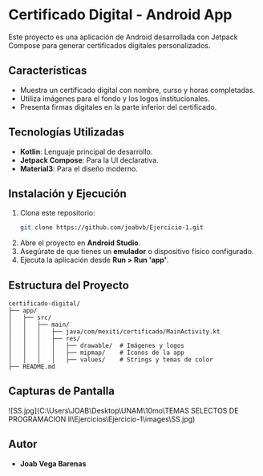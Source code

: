 # Certificado Digital - Android App

Este proyecto es una aplicación de Android desarrollada con Jetpack Compose para generar certificados digitales personalizados.

## Características
- Muestra un certificado digital con nombre, curso y horas completadas.
- Utiliza imágenes para el fondo y los logos institucionales.
- Presenta firmas digitales en la parte inferior del certificado.

## Tecnologías Utilizadas
- **Kotlin**: Lenguaje principal de desarrollo.
- **Jetpack Compose**: Para la UI declarativa.
- **Material3**: Para el diseño moderno.

## Instalación y Ejecución
1. Clona este repositorio:
   ```sh
   git clone https://github.com/joabvb/Ejercicio-1.git
   ```
2. Abre el proyecto en **Android Studio**.
3. Asegúrate de que tienes un **emulador** o dispositivo físico configurado.
4. Ejecuta la aplicación desde **Run > Run 'app'**.

## Estructura del Proyecto
```
certificado-digital/
├── app/
│   ├── src/
│   │   ├── main/
│   │   │   ├── java/com/mexiti/certificado/MainActivity.kt
│   │   │   ├── res/
│   │   │   │   ├── drawable/  # Imágenes y logos
│   │   │   │   ├── mipmap/    # Íconos de la app
│   │   │   │   ├── values/    # Strings y temas de color
├── README.md
```

## Capturas de Pantalla

![SS.jpg](C:\Users\JOAB\Desktop\UNAM\10mo\TEMAS SELECTOS DE PROGRAMACION II\Ejercicios\Ejercicio-1\images\SS.jpg)

## Autor
- **Joab Vega Barenas**


